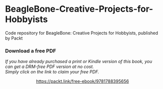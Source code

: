 


# BeagleBone-Creative-Projects-for-Hobbyists
Code repository for BeagleBone: Creative Projects for Hobbyists, published by Packt
### Download a free PDF

 <i>If you have already purchased a print or Kindle version of this book, you can get a DRM-free PDF version at no cost.<br>Simply click on the link to claim your free PDF.</i>
<p align="center"> <a href="https://packt.link/free-ebook/9781788395656">https://packt.link/free-ebook/9781788395656 </a> </p>